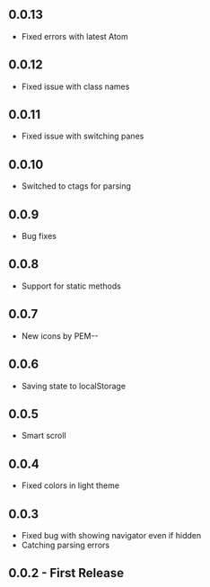 ## 0.0.13
* Fixed errors with latest Atom

## 0.0.12
* Fixed issue with class names

## 0.0.11
* Fixed issue with switching panes

## 0.0.10
* Switched to ctags for parsing

## 0.0.9
* Bug fixes

## 0.0.8
* Support for static methods

## 0.0.7
* New icons by PEM--

## 0.0.6
* Saving state to localStorage

## 0.0.5
* Smart scroll

## 0.0.4
* Fixed colors in light theme

## 0.0.3
* Fixed bug with showing navigator even if hidden
* Catching parsing errors

## 0.0.2 - First Release
